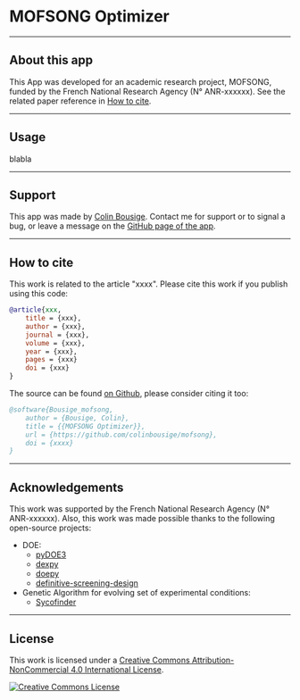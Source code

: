 # MOFSONG Optimizer

---

## About this app

This App was developed for an academic research project, MOFSONG, funded by the French National Research Agency (N° ANR-xxxxxx). See the related paper reference in [How to cite](#how-to-cite).

---

## Usage

blabla

---

## Support

This app was made by [Colin Bousige](mailto:colin.bousige@cnrs.fr). Contact me for support or to signal a bug, or leave a message on the [GitHub page of the app](https://github.com/colinbousige/mofsong).

---

## How to cite

This work is related to the article "xxxx". Please cite this work if you publish using this code:

```bibtex
@article{xxx,
    title = {xxx},
    author = {xxx},
    journal = {xxx},
    volume = {xxx},
    year = {xxx},
    pages = {xxx}
    doi = {xxx}
}
```

The source can be found [on Github](https://github.com/colinbousige/mofsong), please consider citing it too:

```bibtex
@software{Bousige_mofsong,
    author = {Bousige, Colin},
    title = {{MOFSONG Optimizer}},
    url = {https://github.com/colinbousige/mofsong},
    doi = {xxxx}
}
```

---

## Acknowledgements

This work was supported by the French National Research Agency (N° ANR-xxxxxx).
Also, this work was made possible thanks to the following open-source projects:

- DOE:
  - [pyDOE3](https://github.com/relf/pyDOE3)
  - [dexpy](https://statease.github.io/dexpy/)
  - [doepy](https://doepy.readthedocs.io/en/latest/)
  - [definitive-screening-design](https://pypi.org/project/definitive-screening-design/)
- Genetic Algorithm for evolving set of experimental conditions:
  - [Sycofinder](https://github.com/materialscloud-org/sycofinder)

---

## License

This work is licensed under a <a rel="license" href="http://creativecommons.org/licenses/by-nc/4.0/">Creative Commons Attribution-NonCommercial 4.0 International License</a>.

<a rel="license" href="http://creativecommons.org/licenses/by-nc/4.0/"><img alt="Creative Commons License" style="border-width:0" src="https://i.creativecommons.org/l/by-nc/4.0/88x31.png" /></a>
